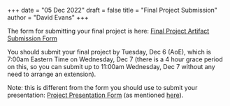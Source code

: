 +++
date = "05 Dec 2022"
draft = false
title = "Final Project Submission"
author = "David Evans"
+++

The form for submitting your final project is here:
[Final Project Artifact Submission Form](https://forms.gle/7fd47kgonFm3z8uT8)

You should submit your final project by Tuesday, Dec 6 (AoE), which is
7:00am Eastern Time on Wednesday, Dec 7 (there is a 4 hour grace
period on this, so you can submit up to 11:00am Wednesday, Dec 7
without any need to arrange an extension).

Note: this is different from the form you should use to submit your presentation: [Project Presentation Form](https://forms.gle/fGeHa2PymchLXCzc9) (as mentioned [here](https://github.com/computingbiology/fall2022/discussions/52)).

